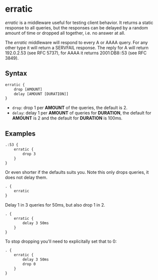 # erratic

*erratic* is a middleware useful for testing client behavior. It returns a static response to all
queries, but the responses can be delayed by a random amount of time or dropped all together, i.e.
no answer at all.

The *erratic* middleware will respond to every A or AAAA query. For any other type it will return
a SERVFAIL response. The reply for A will return 192.0.2.53 (see RFC 5737), for AAAA it returns
2001:DB8::53 (see RFC 3849).

## Syntax

~~~ txt
erratic {
    drop [AMOUNT]
    delay [AMOUNT [DURATION]]
}
~~~

* `drop`: drop 1 per **AMOUNT** of the queries, the default is 2.
* `delay`: delay 1 per **AMOUNT** of queries for **DURATION**, the default for **AMOUNT** is 2 and
  the default for **DURATION** is 100ms.

## Examples

~~~ txt
.:53 {
    erratic {
        drop 3
    }
}
~~~

Or even shorter if the defaults suits you. Note this only drops queries, it does not delay them.

~~~ txt
. {
    erratic
}
~~~

Delay 1 in 3 queries for 50ms, but also drop 1 in 2.

~~~ txt
. {
    erratic {
        delay 3 50ms
    }
}
~~~

To stop dropping you'll need to explicitally set that to 0:
~~~ txt
. {
    erratic {
        delay 3 50ms
        drop 0
    }
}
~~~
